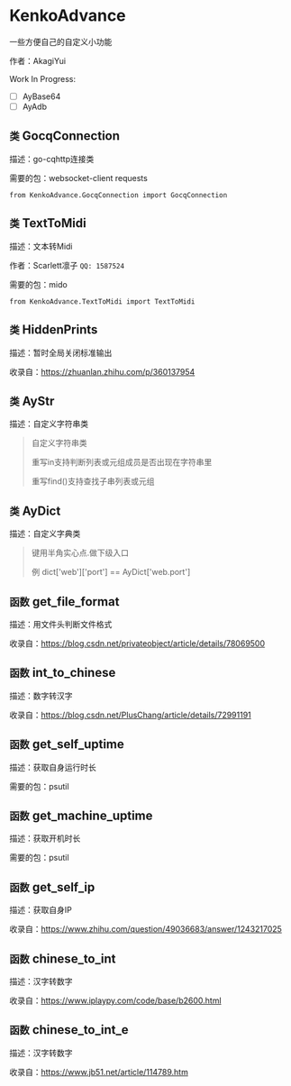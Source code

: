 # KenkoAdvance

一些方便自己的自定义小功能

作者：AkagiYui

Work In Progress:
- [ ] AyBase64
- [ ] AyAdb

## `类` GocqConnection

描述：go-cqhttp连接类

需要的包：websocket-client requests

`from KenkoAdvance.GocqConnection import GocqConnection`

## `类` TextToMidi

描述：文本转Midi

作者：Scarlett凛子 `QQ: 1587524`

需要的包：mido

`from KenkoAdvance.TextToMidi import TextToMidi`


## `类` HiddenPrints

描述：暂时全局关闭标准输出

收录自：https://zhuanlan.zhihu.com/p/360137954


## `类` AyStr

描述：自定义字符串类

> 自定义字符串类 
> 
> 重写in支持判断列表或元组成员是否出现在字符串里 
> 
> 重写find()支持查找子串列表或元组


## `类` AyDict

描述：自定义字典类

> 键用半角实心点.做下级入口
> 
> 例 dict['web']['port'] == AyDict['web.port']


## `函数` get_file_format

描述：用文件头判断文件格式

收录自：https://blog.csdn.net/privateobject/article/details/78069500


## `函数` int_to_chinese

描述：数字转汉字

收录自：https://blog.csdn.net/PlusChang/article/details/72991191


## `函数` get_self_uptime

描述：获取自身运行时长

需要的包：psutil

## `函数` get_machine_uptime

描述：获取开机时长

需要的包：psutil

## `函数` get_self_ip

描述：获取自身IP

收录自：https://www.zhihu.com/question/49036683/answer/1243217025

## `函数` chinese_to_int

描述：汉字转数字

收录自：https://www.iplaypy.com/code/base/b2600.html

## `函数` chinese_to_int_e

描述：汉字转数字

收录自：https://www.jb51.net/article/114789.htm